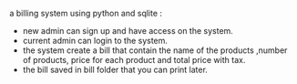 a billing system using python and sqlite :
* new admin can sign up and have access on the system.
* current admin can login to the system.
* the system create a bill that contain the name of the products ,number of products, price for each product and total price with tax.
* the bill saved in bill folder that you can print later.

